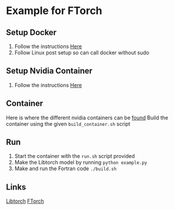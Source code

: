 # Example for FTorch

## Setup Docker
1. Follow the instructions [Here](https://docs.docker.com/engine/install/ubuntu/)
2. Follow Linux post setup so can call docker without sudo

## Setup Nvidia Container
1. Follow the instructions [Here](https://docs.nvidia.com/datacenter/cloud-native/container-toolkit/latest/install-guide.html)

## Container
Here is where the different nvidia containers can be [found](https://hub.docker.com/u/nvidia) 
Build the container using the given `build_container.sh` script

## Run
1. Start the container with the `run.sh` script provided
2. Make the Libtorch model by running `python example.py`
3. Make and run the Fortran code `./build.sh`

## Links
[Libtorch](https://pytorch.org/) 
[FTorch](https://github.com/Cambridge-ICCS/FTorch)

